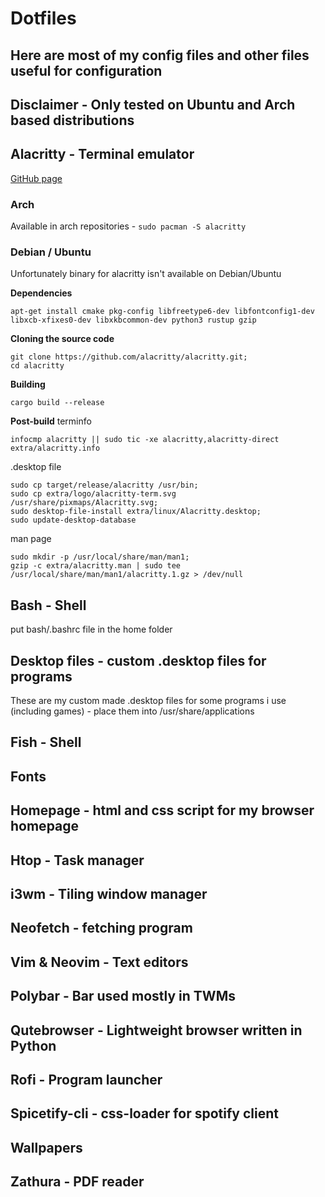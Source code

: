 # Dotfiles

## Here are most of my config files and other files useful for configuration
## **Disclaimer** - Only tested on Ubuntu and Arch based distributions

## Alacritty - Terminal emulator
[GitHub page](https://github.com/alacritty/alacritty)

### Arch
Available in arch repositories - `sudo pacman -S alacritty`

### Debian / Ubuntu

Unfortunately binary for alacritty isn't available on Debian/Ubuntu

**Dependencies**

    apt-get install cmake pkg-config libfreetype6-dev libfontconfig1-dev libxcb-xfixes0-dev libxkbcommon-dev python3 rustup gzip

**Cloning the source code**

    git clone https://github.com/alacritty/alacritty.git;
    cd alacritty

**Building**

    cargo build --release

**Post-build**
terminfo

    infocmp alacritty || sudo tic -xe alacritty,alacritty-direct extra/alacritty.info

.desktop file

    sudo cp target/release/alacritty /usr/bin;
    sudo cp extra/logo/alacritty-term.svg /usr/share/pixmaps/Alacritty.svg;
    sudo desktop-file-install extra/linux/Alacritty.desktop;
    sudo update-desktop-database

man page

    sudo mkdir -p /usr/local/share/man/man1;
    gzip -c extra/alacritty.man | sudo tee /usr/local/share/man/man1/alacritty.1.gz > /dev/null

## Bash - Shell
put bash/.bashrc file in the home folder

## Desktop files - custom .desktop files for programs
These are my custom made .desktop files for some programs i use (including games) - place them into /usr/share/applications

## Fish - Shell


## Fonts

## Homepage - html and css script for my browser homepage

## Htop - Task manager

## i3wm - Tiling window manager

## Neofetch - fetching program

## Vim & Neovim - Text editors

## Polybar - Bar used mostly in TWMs

## Qutebrowser - Lightweight browser written in Python

## Rofi - Program launcher

## Spicetify-cli - css-loader for spotify client

## Wallpapers

## Zathura - PDF reader

